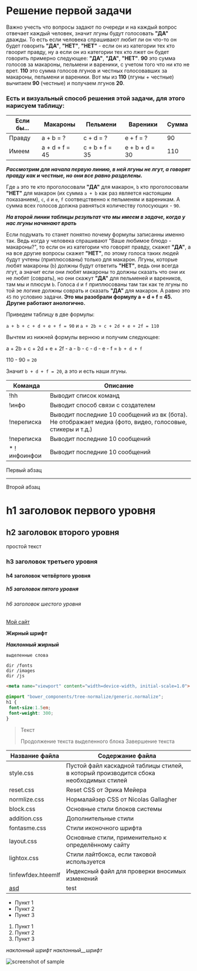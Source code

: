 # Решение первой задачи

Важно учесть что вопросы задают по очереди и на каждый вопрос отвечает каждый человек, значит лгуны будут голосовать **"ДА"** дважды. То есть если человека спрашивают любит ли он что-то он будет говорить **"ДА"**, **"НЕТ"**, **"НЕТ"** - если он из категории тех кто гвоорит правду, ну а если он из категории тех кто лжет он будет говорить примерно следующее: **"ДА"**, **"ДА"**, **"НЕТ"**. **90** это сумма голосов за макароны, пельмени и вареники, с учетом того что ни кто не врет. **110** это сумма голосов лгунов и честных голосовавших за макароны, пельмени и вареники. Вот мы из **110** (лгуны + честные) вычитаем **90** (честные) и получаем лгунов **20**.

### Есть и **визуальный** способ решения этой задачи, для этого нарисуем таблицу:

Если бы... | Макароны       | Пельмени       | Вареники       | Сумма
-----------|----------------|----------------|----------------|---------
Правду     | a + b = ?      | c + d = ?      | e + f = ?      | 90
Имеем      | a + d + f = 45 | c + b + f = 35 | e + b + d = 30 | 110

***Рассмотрим для начала первую линию, в ней лгуны не лгут, а говорят правду как и честные, но они все равно разделены.***

Где `a` это те кто проголосовали **"ДА"** для макарон, `b` кто проголосовали **"НЕТ"** для макарон (их сумма `a + b` как раз является настоящим показанием), `c`, `d` и `e`, `f` соотвецственно к пельменям и вареникам. А сумма всех голосов должна равняться количеству голосующих - `90`.

***На второй линии таблицы результат что мы имеем в задаче, когда у нас лгуны начинают врать***

Если подумать то станет понятно почему формулы записанны именно так. Ведь когда у человека спрашивают "Ваше любимое блюдо - макароны?", то если он из категории что говорят правду, скажет **"ДА"**, а на все другие вопросы скажет **"НЕТ"**, по этому голоса таких людей будут учтены (приплюсованы) только для макарон. Лгуны, которые любят макароны (`b`) должны будут ответить **"НЕТ"**, ведь они всегда лгут, а значит если они любят макароны то должны сказать что они их не любят (соврать), но они скажут **"ДА"** для пельменей и вареников, там мы и плюсум `b`. Голоса `d` и `f` приплюсованы там так как те лгуны по той эе логике должны соврать и сказать **"ДА"** для макарон. А равно это `45` по условию задачи. **Это мы разобрали формулу a + d + f = 45. Другие работают анологично.**

Приведем таблицу в две формулы:

`a + b + c + d + e + f = 90` и `a + 2b + c + 2d + e + 2f = 110`

Вычтем из нижней формулы вернюю и получим следующее:

a + 2b + c + 2d + e + 2f - a - b - c - d - e - f = `b + d + f`

110 - 90 = `20`

Значит `b + d + f = 20`, а это и есть наши лгуны.

Команда       | Описание
---------------|-----------
!hh            | Выводит список команд
!инфо          | Выводит способ связи с создателем
!переписка     | Выводит последние 10 сообщений из вк (бота). Не отображает медиа (фото, видео, голосовые, стикеры и т.д.)
!переписка     | Выводит последние 10 сообщений
* !инфоинфои   | Выводит последние 10 сообщений


Первый абзац
***
Второй абзац

h1 заголовок первого уровня
=====================

h2 заголовок второго уровня
-----------------------------------

простой текст

### h3 заголовок третьего уровня

#### h4 заголовок четвёртого уровня

##### h5 заголовок пятого уровня

###### h6 заголовок шестого уровня

[Мой сайт](https://google.com)

**Жирный шрифт**

***Наклонный жирный***

`выделенные слова`

    dir /fonts
    dir /images
    dir /js

```html
<meta name="viewport" content="width=device-width, initial-scale=1.0">
```

```scss /* или css */
@import "bower_components/tree-normalize/generic.normalize";
h1 {
 font-size:1.5em;
 font-weight: 300;
}
```

> Текст
> 
> Продолжение текста выделенного блока
> Завершение текста

Название файла        | Содержание файла
----------------------|----------------------
style.css             | Пустой файл каскадной таблицы стилей, в который производится сбока необходимых стилей
reset.css             | Reset CSS от Эрика Мейера
normlize.css          | Нормалайзер CSS от Nicolas Gallagher
block.css             | Основные стили блоков системы
addition.css          | Дополнительные стили
fontasme.css          | Стили иконочного шрифта
layout.css            | Основные стили, применительно к определённому сайту
lightox.css           | Стили лайтбокса, если таковой используется
!infewfdex.hteemlf    | Индексный файл для проверки вносимых изменений
[asd](test)           | test

* Пункт 1
* Пункт 2
* Пункт 3

1. Пункт 1
2. Пункт 2
3. Пункт 3

_наклонный_ _шрифт_ _наклонный__шрифт_

![screenshot of sample](http://webdesign.ru.net/images/Heydon_min.jpg)

